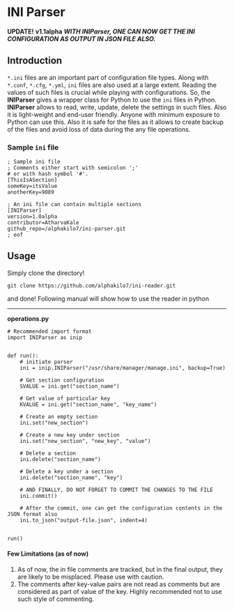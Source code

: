 # INI Parser
**UPDATE!**
**v1.1alpha**
***WITH INIParser, ONE CAN NOW GET THE INI CONFIGURATION AS OUTPUT IN JSON FILE ALSO.***


## Introduction
`*.ini` files are an important part of configuration file types. Along with `*.conf`, `*.cfg`, `*.yml`, `ini` files are also used at a large extent. Reading the values of such files is crucial while playing with configurations. So, the **INIParser** gives a wrapper class for Python to use the `ini` files in Python. **INIParser** allows to read, write, update, delete the settings in such files. Also it is light-weight and end-user friendly. Anyone with minimum exposure to Python can use this. Also it is safe for the files as it allows to create backup of the files and avoid loss of data during the any file operations.  


### Sample `ini` file
```
; Sample ini file
; Comments either start with semicolon ';'
# or with hash symbol '#'.
[ThisIsASection]
someKey=itsValue
anotherKey=9089

; An ini file can contain multiple sections
[INIParser]
version=1.0alpha
contributor=AtharvaKale
github_repo=/alphakilo7/ini-parser.git
; eof 
```

## Usage
Simply clone the directory!
```
git clone https://github.com/alphakilo7/ini-reader.git
```
and done!
Following manual will show how to use the reader in python
***
**operations.py**
```
# Recommended import format
import INIParser as inip


def run():
	# initiate parser
	ini = inip.INIParser("/usr/share/manager/manage.ini", backup=True)

	# Get section configuration
	SVALUE = ini.get("section_name")

	# Get value of particular key
	KVALUE = ini.get("section_name", "key_name")

	# Create an empty section
	ini.set("new_section")

	# Create a new key under section
	ini.set("new_section", "new_key", "value")

	# Delete a section
	ini.delete("section_name")

	# Delete a key under a section
	ini.delete("section_name", "key")

	# AND FINALLY, DO NOT FORGET TO COMMIT THE CHANGES TO THE FILE
	ini.commit()

	# After the commit, one can get the configuration contents in the JSON format also
	ini.to_json("output-file.json", indent=4)


run()

```

#### Few Limitations (as of now)
1. As of now, the in file comments are tracked, but in the final output, they are likely to be misplaced. Please use with caution.
2. The comments after key-value pairs are not read as comments but are considered as part of value of the key. Highly recommended not to use such style of commenting.
